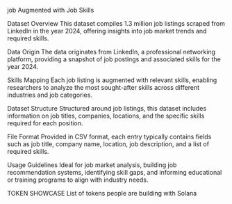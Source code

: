 job
Augmented with Job Skills



Dataset Overview
This dataset compiles 1.3 million job listings scraped from LinkedIn in the year 2024, offering insights into job market trends and required skills.

Data Origin
The data originates from LinkedIn, a professional networking platform, providing a snapshot of job postings and associated skills for the year 2024.

Skills Mapping
Each job listing is augmented with relevant skills, enabling researchers to analyze the most sought-after skills across different industries and job categories.

Dataset Structure
Structured around job listings, this dataset includes information on job titles, companies, locations, and the specific skills required for each position.

File Format
Provided in CSV format, each entry typically contains fields such as job title, company name, location, job description, and a list of required skills.

Usage Guidelines
Ideal for job market analysis, building job recommendation systems, identifying skill gaps, and informing educational or training programs to align with industry needs.

TOKEN SHOWCASE
List of tokens people are building with Solana
